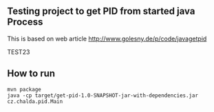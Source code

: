 Testing project to get PID from started java Process
-----------------------------------------------------
This is based on web article <a href="http://www.golesny.de/p/code/javagetpid">http://www.golesny.de/p/code/javagetpid</a>

TEST23

How to run
----------
```
mvn package
java -cp target/get-pid-1.0-SNAPSHOT-jar-with-dependencies.jar cz.chalda.pid.Main
```
